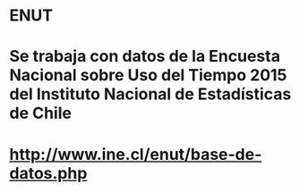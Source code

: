 # ENUT

# Se trabaja con datos de la Encuesta Nacional sobre Uso del Tiempo 2015 del Instituto Nacional de Estadísticas de Chile
# http://www.ine.cl/enut/base-de-datos.php
